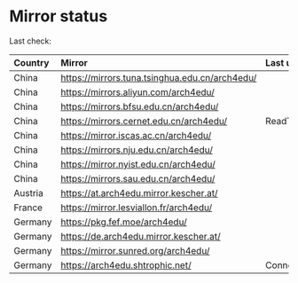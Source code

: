 <script src="./time.js"></script>
# Mirror status
Last check: <script type="text/javascript">localize(1756667866.7055533);</script>

|Country|Mirror|Last update|
|:------|:-----|:----------|
|China|https://mirrors.tuna.tsinghua.edu.cn/arch4edu/|<script type="text/javascript">localize(1756622506);</script>|
|China|https://mirrors.aliyun.com/arch4edu/|<script type="text/javascript">localize(1756622506);</script>|
|China|https://mirrors.bfsu.edu.cn/arch4edu/|<script type="text/javascript">localize(1756622506);</script>|
|China|https://mirrors.cernet.edu.cn/arch4edu/|ReadTimeout|
|China|https://mirror.iscas.ac.cn/arch4edu/|<script type="text/javascript">localize(1756622506);</script>|
|China|https://mirrors.nju.edu.cn/arch4edu/|<script type="text/javascript">localize(1756536357);</script>|
|China|https://mirror.nyist.edu.cn/arch4edu/|<script type="text/javascript">localize(1756622506);</script>|
|China|https://mirrors.sau.edu.cn/arch4edu/|<script type="text/javascript">localize(1756622506);</script>|
|Austria|https://at.arch4edu.mirror.kescher.at/|<script type="text/javascript">localize(1756104457);</script>|
|France|https://mirror.lesviallon.fr/arch4edu/|<script type="text/javascript">localize(1756622506);</script>|
|Germany|https://pkg.fef.moe/arch4edu/|<script type="text/javascript">localize(1756104457);</script>|
|Germany|https://de.arch4edu.mirror.kescher.at/|<script type="text/javascript">localize(1756104457);</script>|
|Germany|https://mirror.sunred.org/arch4edu/|<script type="text/javascript">localize(1756622506);</script>|
|Germany|https://arch4edu.shtrophic.net/|ConnectionError|

<script src="./tablefilter/tablefilter.js"></script>
<script src="./table.js"></script>
